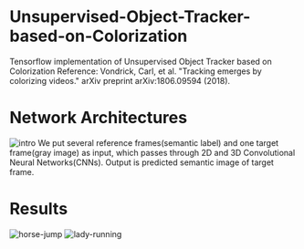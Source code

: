 # Unsupervised-Object-Tracker-based-on-Colorization
Tensorflow implementation of Unsupervised Object Tracker based on Colorization
Reference: Vondrick, Carl, et al. "Tracking emerges by colorizing videos." arXiv preprint arXiv:1806.09594 (2018).

# Network Architectures
![intro](https://user-images.githubusercontent.com/25393387/49177528-748f1200-f31b-11e8-9033-28d69098cd87.png)
We put several reference frames(semantic label) and one target frame(gray image) as input, which passes through 2D and 3D Convolutional Neural Networks(CNNs).
Output is predicted semantic image of target frame.

# Results
![horse-jump](https://user-images.githubusercontent.com/25393387/49187553-dd838380-f335-11e8-82b4-27f28aa8cf56.gif)
![lady-running](https://user-images.githubusercontent.com/25393387/49187916-01939480-f337-11e8-9873-6aa4b4af4cbd.gif)
